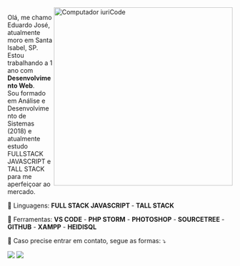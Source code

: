 <img src="https://raw.githubusercontent.com/MicaelliMedeiros/micaellimedeiros/master/image/computer-illustration.png" min-width="400px" max-width="400px" width="400px" align="right" alt="Computador iuriCode">

<p align="left"> 
  Olá, me chamo Eduardo José, atualmente moro em Santa Isabel, SP. Estou trabalhando a 1 ano com <strong>Desenvolvimento Web</strong>.<br>
  Sou formado em Análise e Desenvolvimento de Sistemas (2018) e atualmente estudo FULLSTACK JAVASCRIPT e TALL STACK para me aperfeiçoar ao mercado.
</p>

<p align="left">
  🦄 Linguagens: <strong>FULL STACK JAVASCRIPT </strong> - <strong>TALL STACK</strong>
</p>

<p align="left">
  💼 Ferramentas: <strong>VS CODE</strong> - <strong>PHP STORM</strong> - <strong>PHOTOSHOP</strong> - <strong>SOURCETREE</strong> - <strong>GITHUB</strong> - <strong>XAMPP</strong> - <strong>HEIDISQL</strong>
</p>

<p align="left">
  💌 Caso precise entrar em contato, segue as formas: ⤵️
</p>

<p align="left">
  <a href="mailto:eduardojsc18@outlook.com" alt="Gmail">
  <img src="https://img.shields.io/badge/Microsoft_Outlook-0078D4?style=for-the-badge&logo=outlook&logoColor=white&link=mailto:eduardojsc18@outlook.com" /></a>

  <a href="https://www.linkedin.com/in/eduardojsc/" alt="Linkedin">
  <img src="https://img.shields.io/badge/-Linkedin-0e76a8?style=flat-square&logo=Linkedin&logoColor=white&link=https://www.linkedin.com/in/eduardojsc" /></a>
</p>  
